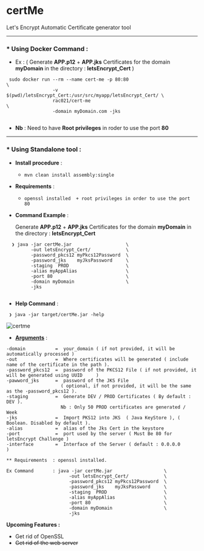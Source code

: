 # certMe
Let's Encrypt Automatic Certificate generator tool

----------

### * Using Docker Command  : 
 - Ex : ( Generate **APP.p12** + **APP.jks** Certificates for the domain **myDomain** in the directory : **letsEncrypt_Cert** ) 
```
 sudo docker run --rm --name cert-me -p 80:80                                \
                 -v $(pwd)/letsEncrypt_Cert:/usr/src/myapp/letsEncrypt_Cert/ \
                 rac021/cert-me                                              \
                 -domain myDomain.com -jks
 
```
* **Nb** : Need to have **Root privileges** in roder to use the port **80**

----------

### * Using Standalone tool :

- **Install procedure** :

   - ` mvn clean install assembly:single `
   
   
- **Requirements** : 

   - `openssl installed  + root privileges in order to use the port 80 `


- **Command Example** :

  Generate **APP.p12** + **APP.jks** Certificates for the domain **myDomain** in the directory : **letsEncrypt_Cert**

```
  ❯ java -jar certMe.jar                    \
         -out letsEncrypt_Cert/             \
         -password_pkcs12 myPkcs12Password  \
         -password_jks    myJksPassword     \
         -staging  PROD                     \
         -alias myAppAlias                  \
         -port 80                           \
         -domain myDomain                   \
         -jks  
  
  ```

- **Help Command** :

 ```
  ❯ java -jar target/certMe.jar -help
 ```
![certme](https://user-images.githubusercontent.com/7684497/49657828-def13200-fa40-11e8-8f21-57cfc394be3b.png)


- [**Arguments**](https://user-images.githubusercontent.com/7684497/49657828-def13200-fa40-11e8-8f21-57cfc394be3b.png) :
 ```
-domain           =  your_domain ( if not provided, it will be automatically processed )
-out              =  Where certificates will be generated ( include name of the certificate in the path ).
-password_pkcs12  =  password of the PKCS12 File ( if not provided, it will be generated using UUID     )
-pawword_jks      =  password of the JKS File 
                     ( optional, if not provided, it will be the same as the -password_pkcs12 ).
-staging          =  Generate DEV / PROD Certificates ( By default : DEV ).
                     Nb : Only 50 PROD certificates are generated / Week
-jks              =  Import PKS12 into JKS  ( Java KeyStore ), ( Boolean. Disabled by default ).
-alias            =  alias of the Jks Cert in the keystore
-port             =  port used by the server ( Must Be 80 for letsEncrypt Challenge )
-interface        =  Interface of the Server ( default : 0.0.0.0                    )

** Requirements  : openssl installed.

Ex Command       : java -jar certMe.jar                   \
                        -out letsEncrypt_Cert/             \
                        -password_pkcs12 myPkcs12Password  \
                        -password_jks    myJksPassword     \
                        -staging  PROD                     \
                        -alias myAppAlias                  \
                        -port 80                           \
                        -domain myDomain                   \
                        -jks 
```

**Upcoming Features :**

   - Get rid of OpenSSL
   - ~~Get rid of the web server~~
    
    
